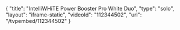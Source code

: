 {
    "title": "IntelliWHiTE Power Booster Pro White Duo",
    "type": "solo",
    "layout": "iframe-static",
    "videoId": "112344502",
    "url": "\/tvpembed\/112344502"
}
